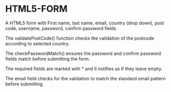 # HTML5-FORM
A HTML5 form with First name, last name, email, country (drop down), post code, username, password, confirm password fields.

The validatePostCode() function checks the validation of the postcode according to selected country.

The checkPasswordMatch() ensures the password and confirm password fields match before submitting the form.

The required fields are marked with * and it notifies us if they leave empty.

The email field checks for the validation to match the standard email pattern before submitting.
